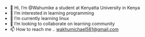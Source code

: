 - 👋 Hi, I’m @Wahumike a student at Kenyatta University in Kenya
- 👀 I’m interested in learning programming 
- 🌱 I’m currently learning linux
- 💞️ I’m looking to collaborate on learning community 
- 📫 How to reach me .. wakhumichael581@gmail.com

<!---
Wahumike/Wahumike is a ✨ special ✨ repository because its `README.md` (this file) appears on your GitHub profile.
You can click the Preview link to take a look at your changes.
--->
